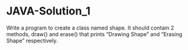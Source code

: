 # JAVA-Solution_1
Write a program to create a class named shape. It should contain 2 methods, draw() and erase() that prints “Drawing Shape” and “Erasing Shape” respectively.
